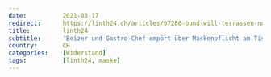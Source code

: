 ```yaml
---
date:          2021-03-17
redirect:      https://linth24.ch/articles/57286-bund-will-terrassen-nur-mit-maskenpflicht-am-tisch-oeffnen
title:         linth24
subtitle:      'Beizer und Gastro-Chef empört über Maskenpflicht am Tisch'
country:       CH
categories:    [Widerstand]
tags:          [linth24, maske]
---
```


